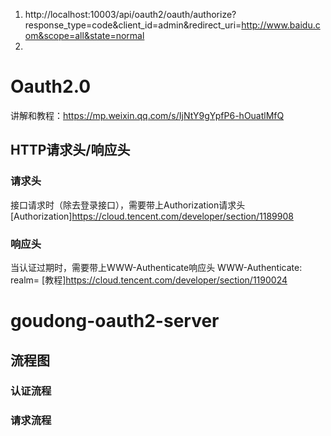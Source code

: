 1. http://localhost:10003/api/oauth2/oauth/authorize?response_type=code&client_id=admin&redirect_uri=http://www.baidu.com&scope=all&state=normal
2. 
# Oauth2.0
讲解和教程：https://mp.weixin.qq.com/s/IjNtY9gYpfP6-hOuatlMfQ


## HTTP请求头/响应头

### 请求头
接口请求时（除去登录接口），需要带上Authorization请求头
[Authorization]<https://cloud.tencent.com/developer/section/1189908>
### 响应头
当认证过期时，需要带上WWW-Authenticate响应头
WWW-Authenticate: <type> realm=<realm>
[教程]<https://cloud.tencent.com/developer/section/1190024>


# goudong-oauth2-server
## 流程图
### 认证流程
### 请求流程